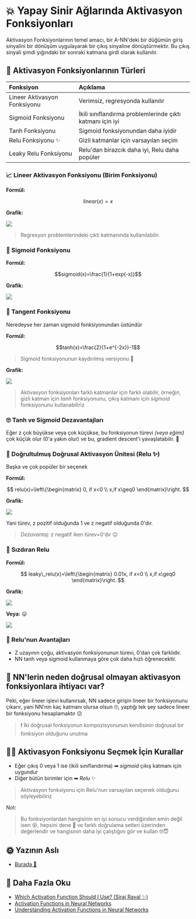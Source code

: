# 💥 Yapay Sinir Ağlarında Aktivasyon Fonksiyonları

Aktivasyon Fonksiyonlarının temel amacı, bir A-NN'deki bir düğümün giriş sinyalini bir dönüşüm uygulayarak bir çıkış sinyaline dönüştürmektir. Bu çıkış sinyali şimdi yığındaki bir sonraki katmana girdi olarak kullanılır.

## 📃 Aktivasyon Fonksiyonlarının Türleri

| Fonksiyon | Açıklama |
| :--- | :--- |
| Lineer Aktivasyon Fonksiyonu | Verimsiz, regresyonda kullanılır |
| Sigmoid Fonksiyonu | İkili sınıflandırma problemlerinde çıktı katmanı için iyi |
| Tanh Fonksiyonu | Sigmoid fonksiyonundan daha iyidir |
| Relu Fonksiyonu ✨ | Gizli katmanlar için varsayılan seçim |
| Leaky Relu Fonksiyonu | Relu'dan birazcık daha iyi, Relu daha popüler |

### 📈 Lineer Aktivasyon Fonksiyonu \(Birim Fonksiyonu\)

**Formül:**

$$linear(x)=x$$

**Grafik:**

![](../.gitbook/assets/linearactivationgraph.png)

> Regresyon problemlerindeki çıktı katmanında kullanılabilir.

### 🎩 Sigmoid Fonksiyonu

**Formül:**

$$sigmoid(x)=\frac{1}{1+exp(-x)}$$

**Grafik:**

![](../.gitbook/assets/sigmoidgraph.png)

### 🎩 Tangent Fonksiyonu

Neredeyse her zaman sigmoid fonksiyonundan üstündür

**Formül:**

$$tanh(x)=\frac{2}{1+e^{-2x}}-1$$

> Sigmoid fonksiyonunun kaydırılmış versiyonu 🤔

**Grafik:**

![](../.gitbook/assets/tanhgraph.PNG)

> Aktivasyon fonksiyonları farklı katmanlar için farklı olabilir, örneğin, gizli katman için _tanh_ fonksiyonunu, çıkış katmanı için _sigmoid_ fonksiyonunu kullanabiliriz

### 🙄 Tanh ve Sigmoid Dezavantajları

Eğer z çok büyükse veya çok küçükse, bu fonksiyonun türevi _\(veya eğimi\)_ çok küçük olur \(0'a yakın olur\) ve bu, gradient descent'i yavaşlatabilir. 🐢

### 🎩 Doğrultulmuş Doğrusal Aktivasyon Ünitesi \(Relu ✨\)

Başka ve çok popüler bir seçenek

**Formül:**

$$
relu(x)=\left\{\begin{matrix}
0, if x<0
\\
x,if x\geq0
\end{matrix}\right.
$$

**Grafik:**

![](../.gitbook/assets/relugraph.png)

Yani türev, z pozitif olduğunda 1 ve z negatif olduğunda 0'dır.

> _Dezavantaj:_ z negatif iken türev=0'dır 😐

### 🎩 Sızdıran Relu

**Formül:**

$$
leaky\_relu(x)=\left\{\begin{matrix}
0.01x, if x<0
\\
x,if x\geq0
\end{matrix}\right.
$$

**Grafik:**

![](../.gitbook/assets/leakyrelugraph.png)

**Veya:** 😛

![](../.gitbook/assets/leakyrelugraphmeme.png)

### 🎀 Relu'nun Avantajları

* Z uzayının çoğu, aktivasyon fonksiyonunun türevi, 0'dan çok farklıdır.
* NN tanh veya sigmoid kullanmaya göre çok daha hızlı öğrenecektir. 

## 🤔 NN'lerin neden doğrusal olmayan aktivasyon fonksiyonlara ihtiyacı var?

Peki, eğer lineer işlevi kullanırsak, NN sadece girişin lineer bir fonksiyonunu çıkarır, yani NN'nin kaç katmanı olursa olsun 🙄, yaptığı tek şey sadece lineer bir fonksiyonu hesaplamaktır 😕

> ❗ İki doğrusal fonksiyonun kompozisyonunun kendisinin doğrusal bir fonksiyon olduğunu unutma

## 👩‍🏫 Aktivasyon Fonksiyonu Seçmek İçin Kurallar

* Eğer çıkış 0 veya 1 ise \(ikili sınıflandırma\) ➡ _sigmoid_ çıkış katmanı için uygundur
* Diğer bütün birimler için ➡ _Relu_ ✨ 

> Aktivasyon fonksiyonu için Relu'nun varsayılan seçenek olduğunu söyleyebiliriz

Not:

> Bu fonksiyonlardan hangisinin en iyi sonucu verdiğinden emin değil isen 😵, hepsini dene 🤕 ve farklı doğrulama setleri üzerinden değerlendir ve hangisinin daha iyi çalıştığını gör ve kullan 🤓😇

## 🌞 Yazının Aslı

* [Burada 🐾](https://dl.asmaamir.com/0-nnconcepts/4-activationfunctions)

## 🧐 Daha Fazla Oku

* [Which Activation Function Should I Use? \(Siraj Raval ✨\)](https://www.youtube.com/watch?v=-7scQpJT7uo)
* [Activation Functions in Neural Networks](https://towardsdatascience.com/activation-functions-neural-networks-1cbd9f8d91d6)
* [Understanding Activation Functions in Neural Networks](https://medium.com/the-theory-of-everything/understanding-activation-functions-in-neural-networks-9491262884e0)

